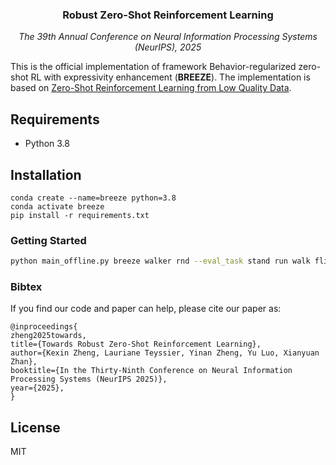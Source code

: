
<div align="center">
<h3>
  Robust Zero-Shot Reinforcement Learning
</h3>

*The 39th Annual Conference on Neural Information Processing Systems (NeurIPS), 2025*

</div>

This is the official implementation of framework Behavior-regularized zero-shot RL with expressivity enhancement (**BREEZE**). The implementation is based on [Zero-Shot Reinforcement Learning from Low Quality Data](https://enjeeneer.io/projects/zero-shot-rl/).

## Requirements
* Python 3.8

## Installation
```
conda create --name=breeze python=3.8
conda activate breeze
pip install -r requirements.txt
```

### Getting Started
```bash
python main_offline.py breeze walker rnd --eval_task stand run walk flip
```

### Bibtex

If you find our code and paper can help, please cite our paper as:

```commandline
@inproceedings{
zheng2025towards,
title={Towards Robust Zero-Shot Reinforcement Learning},
author={Kexin Zheng, Lauriane Teyssier, Yinan Zheng, Yu Luo, Xianyuan Zhan},
booktitle={In the Thirty-Ninth Conference on Neural Information Processing Systems (NeurIPS 2025)},
year={2025},
}
```

## License
MIT





